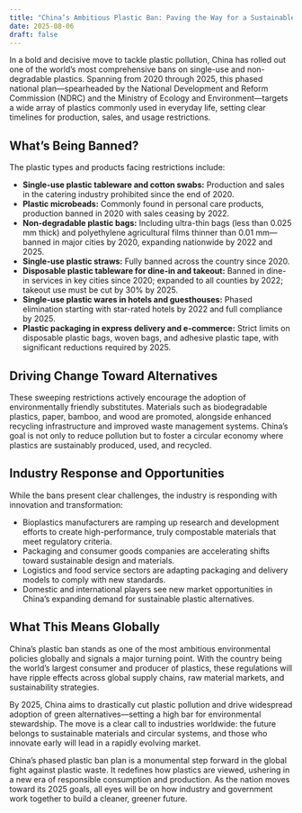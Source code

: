 ```yaml
---
title: "China’s Ambitious Plastic Ban: Paving the Way for a Sustainable Future"
date: 2025-08-06
draft: false
---
```


In a bold and decisive move to tackle plastic pollution, China has rolled out one of the world’s most comprehensive bans on single-use and non-degradable plastics. Spanning from 2020 through 2025, this phased national plan—spearheaded by the National Development and Reform Commission (NDRC) and the Ministry of Ecology and Environment—targets a wide array of plastics commonly used in everyday life, setting clear timelines for production, sales, and usage restrictions.

## What’s Being Banned?

The plastic types and products facing restrictions include:

- **Single-use plastic tableware and cotton swabs:** Production and sales in the catering industry prohibited since the end of 2020.
- **Plastic microbeads:** Commonly found in personal care products, production banned in 2020 with sales ceasing by 2022.
- **Non-degradable plastic bags:** Including ultra-thin bags (less than 0.025 mm thick) and polyethylene agricultural films thinner than 0.01 mm—banned in major cities by 2020, expanding nationwide by 2022 and 2025.
- **Single-use plastic straws:** Fully banned across the country since 2020.
- **Disposable plastic tableware for dine-in and takeout:** Banned in dine-in services in key cities since 2020; expanded to all counties by 2022; takeout use must be cut by 30% by 2025.
- **Single-use plastic wares in hotels and guesthouses:** Phased elimination starting with star-rated hotels by 2022 and full compliance by 2025.
- **Plastic packaging in express delivery and e-commerce:** Strict limits on disposable plastic bags, woven bags, and adhesive plastic tape, with significant reductions required by 2025.

## Driving Change Toward Alternatives

These sweeping restrictions actively encourage the adoption of environmentally friendly substitutes. Materials such as biodegradable plastics, paper, bamboo, and wood are promoted, alongside enhanced recycling infrastructure and improved waste management systems. China’s goal is not only to reduce pollution but to foster a circular economy where plastics are sustainably produced, used, and recycled.

## Industry Response and Opportunities

While the bans present clear challenges, the industry is responding with innovation and transformation:

- Bioplastics manufacturers are ramping up research and development efforts to create high-performance, truly compostable materials that meet regulatory criteria.
- Packaging and consumer goods companies are accelerating shifts toward sustainable design and materials.
- Logistics and food service sectors are adapting packaging and delivery models to comply with new standards.
- Domestic and international players see new market opportunities in China’s expanding demand for sustainable plastic alternatives.

## What This Means Globally

China’s plastic ban stands as one of the most ambitious environmental policies globally and signals a major turning point. With the country being the world’s largest consumer and producer of plastics, these regulations will have ripple effects across global supply chains, raw material markets, and sustainability strategies.

By 2025, China aims to drastically cut plastic pollution and drive widespread adoption of green alternatives—setting a high bar for environmental stewardship. The move is a clear call to industries worldwide: the future belongs to sustainable materials and circular systems, and those who innovate early will lead in a rapidly evolving market.

China’s phased plastic ban plan is a monumental step forward in the global fight against plastic waste. It redefines how plastics are viewed, ushering in a new era of responsible consumption and production. As the nation moves toward its 2025 goals, all eyes will be on how industry and government work together to build a cleaner, greener future.

